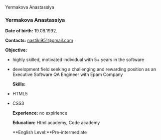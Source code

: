 Yermakova Anastassiya

### Yermakova Anastassiya

**Date of birth:** 19.08.1992.

**Contacts:** nastiki951@gmail.com

**Objective:**

-   highly skilled, motivated individual with 5+ years in the software
-   development field seeking a challenging and rewarding position as an Executive Software QA Engineer with Epam Company
    
    **Skills:**
    
-   HTML5
-   CSS3
    
    **Experience:** no expirience
    
    **Education:** Html academy, Code academy
    
    **Еnglish Level:**Pre-intermediate

